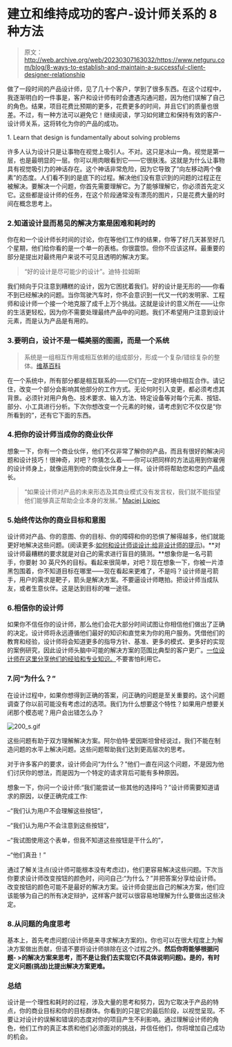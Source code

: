 # 建立和维持成功的客户-设计师关系的 8 种方法

> 原文：<http://web.archive.org/web/20230307163032/https://www.netguru.com/blog/8-ways-to-establish-and-maintain-a-successful-client-designer-relationship>

 做了一段时间的产品设计师，见了几十个客户，学到了很多东西。在这个过程中，我逐渐明白的一件事是，客户和设计师有时会遭遇沟通问题，因为他们误解了自己的角色。结果，项目花费比预期的更多，花费更多的时间，并且它们的质量也很差。不过，有一种方法可以避免它！继续阅读，学习如何建立和保持有效的客户-设计师关系，这将转化为你的产品的成功。

1\. Learn that design is fundamentally about solving problems

许多人认为设计只是让事物在视觉上吸引人。不对。这只是冰山一角。视觉是第一层，也是最明显的一层。你可以用肉眼看到它——它很肤浅。这就是为什么让事物具有视觉吸引力的神话存在。这个神话非常危险，因为它导致了“向左移动两个像素”的态度。人们看不到的是底下的过程。解决他们没有意识到的问题的过程正在被解决。要解决一个问题，你首先需要理解它。为了能够理解它，你必须首先定义它。这些都是设计师的任务，在这个阶段通常没有漂亮的图片，只是花费大量的时间在概念思考上。

### 2.知道设计显而易见的解决方案是困难和耗时的

你在和一个设计师长时间的讨论，你在等他们工作的结果，你等了好几天甚至好几个星期，他们给你看的是一个单一的表格。你很震惊。但你不应该这样。最重要的部分是提出对最终用户来说不可见且透明的解决方案。

> “好的设计是尽可能少的设计”。迪特·拉姆斯

我们倾向于只注意到糟糕的设计，因为它困扰着我们。好的设计是无形的——你看不到已经解决的问题。当你驾驶汽车时，你不会意识到一代又一代的发明家、工程师和设计师一个接一个地克服了成千上万个挑战。这就是设计的意义所在——让你的生活更轻松，因为你不需要处理最终产品中的问题。我们不希望用户注意到设计元素，而是认为产品是有用的。

### 3.要明白，设计不是一幅美丽的图画，而是一个系统

> 系统是一组相互作用或相互依赖的组成部分，形成一个复杂/错综复杂的整体。[维基百科](http://web.archive.org/web/20221007163653/https://en.wikipedia.org/wiki/System)

在一个系统中，所有部分都是相互联系的——它们在一定的环境中相互合作。请记住，改变一个部分会影响其他部分的工作方式。无论何时引入变更，都必须考虑其背景。必须针对用户角色、技术要求、输入方法、特定设备等对每个元素、按钮、部分、小工具进行分析。下次你想改变一个元素的时候，请考虑到它不仅仅是“你所看到的”，还有它下面的东西。

### 4.把你的设计师当成你的商业伙伴

想象一下，你有一个商业伙伴，他们不仅非常了解你的产品，而且有很好的解决问题和设计技巧！很神奇，对吧？你猜怎么着——你可以把同样的方法运用到你雇佣的设计师身上，就像运用到你的商业伙伴身上一样。设计师将帮助您和您的产品成长。

> “如果设计师对产品的未来形态及其商业模式没有发言权，我们就不能指望他们能够真正帮助企业本身的发展。” [Maciej Lipiec](http://web.archive.org/web/20221007163653/https://www.netguru.com/blog/ux-trends)

### 5.始终传达你的商业目标和意图

设计师对产品、你的意图、你的目标、你的障碍和你的恐惧了解得越多，他们就能更好地解决这些问题。(阅读更多:[如何和设计师谈设计:给非设计师的提示](http://web.archive.org/web/20221007163653/https://www.netguru.com/blog/talking-designers-about-design))。**对设计师最糟糕的要求就是对自己的需求进行盲目的猜测。**想象你是一名弓箭手，你要射 30 英尺外的目标。看起来很简单，对吧？现在想象一下，你被一片漆黑包围着，你不知道目标在哪里——现在看起来更难了，不是吗？设计师是弓箭手，用户的需求是靶子，箭头是解决方案。不要逼设计师瞎拍。把设计师当成队友，或者生意伙伴。这是达到目标的唯一途径。

### 6.相信你的设计师

如果你不信任你的设计师，那么他们会花大部分时间试图让你相信他们做出了正确的决定。设计师将永远遵循他们最好的知识和直觉来为你的用户服务。凭借他们的教育和经验，设计师将会知道更多的指导方针、基准、更多的模式、更多好的实现的案例研究，因此设计师头脑中可能的解决方案的范围比典型的客户更广。[一位设计师在这里分享他们的经验和专业知识。](/web/20221007163653/https://www.netguru.com/featured/volkswagen-home-first-in-the-world-concept-store-for-volkswagen)不要害怕利用它。

### 7.问“为什么？”

在设计过程中，如果你想得到正确的答案，问正确的问题是至关重要的。这个问题调查了你以前可能没有考虑过的选项。我们为什么想要这个特性？如果用户想要关闭那个模态呢？用户会出错怎么办？

![200_s.gif](img/7e916e12efac88d5e612ed3327f223d9.png)

这些问题有助于双方理解解决方案。阿尔伯特·爱因斯坦曾经说过，我们不能在制造问题的水平上解决问题。这些问题帮助我们达到更高层次的思考。

对于许多客户的要求，设计师会问“为什么？”他们一直在问这个问题，不是因为他们讨厌你的想法，而是因为一个特定的请求背后可能有多种原因。

想象一下，你问一个设计师:“我们能尝试一些其他的选择吗？”设计师需要知道请求的原因，以便正确完成工作:

–“我们认为用户不会理解这些按钮”，

–“我们认为用户不会注意到这些按钮”，

–“我试图使用这个表单，但我不知道这些按钮是干什么的”，

–“他们真丑！”

通过了解关注点(设计师可能根本没有考虑过)，他们更容易解决这些问题。下次当你要求设计师改变按钮的颜色时，问问自己:“为什么？”并把答案分享给设计师。改变按钮的颜色可能不是最好的解决方案。设计师会提出自己的解决方案，他们应该能够为自己的所有决定辩护，这样客户就可以很容易地理解为什么要做出这些决定。

### 8.从问题的角度思考

基本上，首先考虑问题(设计师是来寻求解决方案的)。你也可以在很大程度上为解决方案做出贡献，但请不要将设计师排除在这个过程之外。**然后你将能够根据问题- >的解决方案来思考，而不是让我们去实现它(不具体说明问题)。是的，有时定义问题(挑战)比提出解决方案更难。**

### 总结

设计是一个理性和耗时的过程，涉及大量的思考和努力，因为它取决于产品的特点，你的商业目标和你的目标群体。你看到的只是它的最后阶段，以视觉呈现。不要让对设计的误解和错误的态度对你的项目产生不利影响。通过理解设计师的角色，他们工作的真正本质和他们必须面对的挑战，并信任他们，你将增加自己成功的机会。